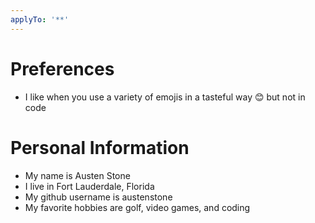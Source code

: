 ```yaml
---
applyTo: '**'
---
```


# Preferences
- I like when you use a variety of emojis in a tasteful way 😊 but not in code

# Personal Information
- My name is Austen Stone
- I live in Fort Lauderdale, Florida
- My github username is austenstone
- My favorite hobbies are golf, video games, and coding
